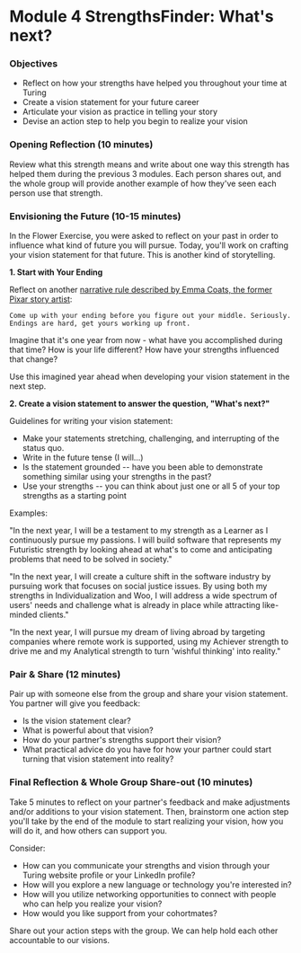 # Module 4 StrengthsFinder: What's next?

### Objectives

* Reflect on how your strengths have helped you throughout your time at Turing
* Create a vision statement for your future career
* Articulate your vision as practice in telling your story
* Devise an action step to help you begin to realize your vision

### Opening Reflection (10 minutes)
Review what this strength means and write about one way this strength has helped them during the previous 3 modules. Each person shares out, and the whole group will provide another example of how they've seen each person use that strength. 

### Envisioning the Future (10-15 minutes)
In the Flower Exercise, you were asked to reflect on your past in order to influence what kind of future you will pursue. Today, you'll work on crafting your vision statement for that future. This is another kind of storytelling.

**1. Start with Your Ending** 

Reflect on another [narrative rule described by Emma Coats, the former Pixar story artist](http://storyshots.tumblr.com/post/25032057278/22-storybasics-ive-picked-up-in-my-time-at-pixar):

	Come up with your ending before you figure out your middle. Seriously. 
	Endings are hard, get yours working up front.
	
Imagine that it's one year from now - what have you accomplished during that time? How is your life different? How have your strengths influenced that change?

Use this imagined year ahead when developing your vision statement in the next step. 

**2. Create a vision statement to answer the question, "What's next?"**

Guidelines for writing your vision statement:

* Make your statements stretching, challenging, and interrupting of the status quo.
* Write in the future tense (I will...)
* Is the statement grounded -- have you been able to demonstrate something similar using your strengths in the past?
* Use your strengths -- you can think about just one or all 5 of your top strengths as a starting point

Examples:

"In the next year, I will be a testament to my strength as a Learner as I continuously pursue my passions. I will build software that represents my Futuristic strength by looking ahead at what's to come and anticipating problems that need to be solved in society."

"In the next year, I will create a culture shift in the software industry by pursuing work that focuses on social justice issues. By using both my strengths in Individualization and Woo, I will address a wide spectrum of users' needs and challenge what is already in place while attracting like-minded clients." 

"In the next year, I will pursue my dream of living abroad by targeting companies where remote work is supported, using my Achiever strength to drive me and my Analytical strength to turn 'wishful thinking' into reality."

### Pair & Share (12 minutes)
Pair up with someone else from the group and share your vision statement. You partner will give you feedback:

* Is the vision statement clear? 
* What is powerful about that vision?
* How do your partner's strengths support their vision?
* What practical advice do you have for how your partner could start turning that vision statement into reality?

### Final Reflection & Whole Group Share-out (10 minutes)
Take 5 minutes to reflect on your partner's feedback and make adjustments and/or additions to your vision statement. Then, brainstorm one action step you'll take by the end of the module to start realizing your vision, how you will do it, and how others can support you.  

Consider:

* How can you communicate your strengths and vision through your Turing website profile or your LinkedIn profile? 
* How will you explore a new language or technology you're interested in?
* How will you utilize networking opportunities to connect with people who can help you realize your vision?
* How would you like support from your cohortmates?

Share out your action steps with the group. We can help hold each other accountable to our visions. 
